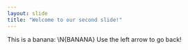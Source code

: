 ```yaml
---
layout: slide
title: "Welcome to our second slide!"
---
```

This is a banana: \N{BANANA}
Use the left arrow to go back!